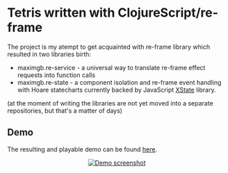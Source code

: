 # Tetris written with ClojureScript/re-frame

The project is my atempt to get acquainted with re-frame library which resulted in two libraries birth:

- maximgb.re-service - a universal way to translate re-frame effect requests into function calls
- maximgb.re-state   - a component isolation and re-frame event handling with Hoare statecharts currently backed
                       by JavaScript [XState](https://xstate.js.org) library.

(at the moment of writing the libraries are not yet moved into a separate repositories, but that's a matter of days)

## Demo

The resulting and playable demo can be found [here](https://maximgb.github.io/TetrisRF/example/).
<div style="text-align: center">
  <a href="https://maximgb.github.io/TetrisRF/example" title="Go to the demo">
    <img src="https://maximgb.github.io/TetrisRF/images/demo.png" alt="Demo screenshot"/>
  </a>
</div>
